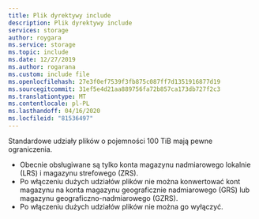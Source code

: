 ```yaml
---
title: Plik dyrektywy include
description: Plik dyrektywy include
services: storage
author: roygara
ms.service: storage
ms.topic: include
ms.date: 12/27/2019
ms.author: rogarana
ms.custom: include file
ms.openlocfilehash: 27e3f0ef7539f3fb875c087ff7d1351916877d19
ms.sourcegitcommit: 31ef5e4d21aa889756fa72b857ca173db727f2c3
ms.translationtype: MT
ms.contentlocale: pl-PL
ms.lasthandoff: 04/16/2020
ms.locfileid: "81536497"
---
```

Standardowe udziały plików o pojemności 100 TiB mają pewne ograniczenia.

- Obecnie obsługiwane są tylko konta magazynu nadmiarowego lokalnie (LRS) i magazynu strefowego (ZRS).
- Po włączeniu dużych udziałów plików nie można konwertować kont magazynu na konta magazynu geograficznie nadmiarowego (GRS) lub magazynu geograficzno-nadmiarowego (GZRS).
- Po włączeniu dużych udziałów plików nie można go wyłączyć.
